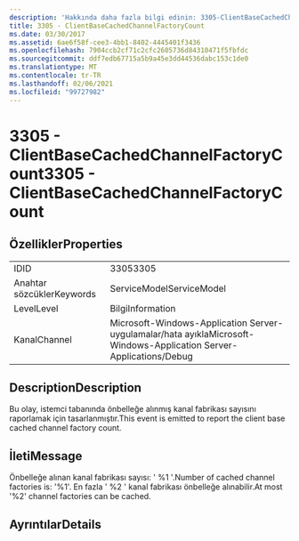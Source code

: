 ```yaml
---
description: 'Hakkında daha fazla bilgi edinin: 3305-ClientBaseCachedChannelFactoryCount'
title: 3305 - ClientBaseCachedChannelFactoryCount
ms.date: 03/30/2017
ms.assetid: 6ae6f58f-cee3-4bb1-8402-4445401f3436
ms.openlocfilehash: 7904ccb2cf71c2cfc2605736d84310471f5fbfdc
ms.sourcegitcommit: ddf7edb67715a5b9a45e3dd44536dabc153c1de0
ms.translationtype: MT
ms.contentlocale: tr-TR
ms.lasthandoff: 02/06/2021
ms.locfileid: "99727982"
---
```

# <a name="3305---clientbasecachedchannelfactorycount"></a><span data-ttu-id="488ba-103">3305 - ClientBaseCachedChannelFactoryCount</span><span class="sxs-lookup"><span data-stu-id="488ba-103">3305 - ClientBaseCachedChannelFactoryCount</span></span>

## <a name="properties"></a><span data-ttu-id="488ba-104">Özellikler</span><span class="sxs-lookup"><span data-stu-id="488ba-104">Properties</span></span>  
  
|||  
|-|-|  
|<span data-ttu-id="488ba-105">ID</span><span class="sxs-lookup"><span data-stu-id="488ba-105">ID</span></span>|<span data-ttu-id="488ba-106">3305</span><span class="sxs-lookup"><span data-stu-id="488ba-106">3305</span></span>|  
|<span data-ttu-id="488ba-107">Anahtar sözcükler</span><span class="sxs-lookup"><span data-stu-id="488ba-107">Keywords</span></span>|<span data-ttu-id="488ba-108">ServiceModel</span><span class="sxs-lookup"><span data-stu-id="488ba-108">ServiceModel</span></span>|  
|<span data-ttu-id="488ba-109">Level</span><span class="sxs-lookup"><span data-stu-id="488ba-109">Level</span></span>|<span data-ttu-id="488ba-110">Bilgi</span><span class="sxs-lookup"><span data-stu-id="488ba-110">Information</span></span>|  
|<span data-ttu-id="488ba-111">Kanal</span><span class="sxs-lookup"><span data-stu-id="488ba-111">Channel</span></span>|<span data-ttu-id="488ba-112">Microsoft-Windows-Application Server-uygulamalar/hata ayıkla</span><span class="sxs-lookup"><span data-stu-id="488ba-112">Microsoft-Windows-Application Server-Applications/Debug</span></span>|  
  
## <a name="description"></a><span data-ttu-id="488ba-113">Description</span><span class="sxs-lookup"><span data-stu-id="488ba-113">Description</span></span>  

 <span data-ttu-id="488ba-114">Bu olay, istemci tabanında önbelleğe alınmış kanal fabrikası sayısını raporlamak için tasarlanmıştır.</span><span class="sxs-lookup"><span data-stu-id="488ba-114">This event is emitted to report the client base cached channel factory count.</span></span>  
  
## <a name="message"></a><span data-ttu-id="488ba-115">İleti</span><span class="sxs-lookup"><span data-stu-id="488ba-115">Message</span></span>  

 <span data-ttu-id="488ba-116">Önbelleğe alınan kanal fabrikası sayısı: ' %1 '.</span><span class="sxs-lookup"><span data-stu-id="488ba-116">Number of cached channel factories is: '%1'.</span></span>  <span data-ttu-id="488ba-117">En fazla ' %2 ' kanal fabrikası önbelleğe alınabilir.</span><span class="sxs-lookup"><span data-stu-id="488ba-117">At most '%2' channel factories can be cached.</span></span>  
  
## <a name="details"></a><span data-ttu-id="488ba-118">Ayrıntılar</span><span class="sxs-lookup"><span data-stu-id="488ba-118">Details</span></span>
